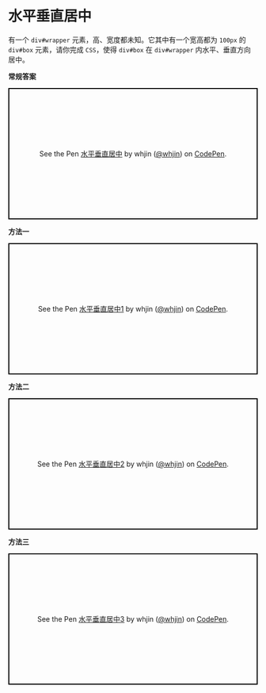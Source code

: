 # 水平垂直居中 #

有一个 `div#wrapper` 元素，高、宽度都未知。它其中有一个宽高都为 `100px` 的 `div#box` 元素，请你完成 `CSS`，使得 `div#box` 在 `div#wrapper` 内水平、垂直方向居中。

**常规答案**

<p class="codepen" data-height="265" data-theme-id="0" data-default-tab="css,result" data-user="whjin" data-slug-hash="aXNJbN" style="height: 265px; box-sizing: border-box; display: flex; align-items: center; justify-content: center; border: 2px solid black; margin: 1em 0; padding: 1em;" data-pen-title="水平垂直居中">
  <span>See the Pen <a href="https://codepen.io/whjin/pen/aXNJbN/">
  水平垂直居中</a> by whjin (<a href="https://codepen.io/whjin">@whjin</a>)
  on <a href="https://codepen.io">CodePen</a>.</span>
</p>
<script async src="https://static.codepen.io/assets/embed/ei.js"></script>

**方法一**

<p class="codepen" data-height="300" data-theme-id="0" data-default-tab="css,result" data-user="whjin" data-slug-hash="bzpgVr" style="height: 265px; box-sizing: border-box; display: flex; align-items: center; justify-content: center; border: 2px solid black; margin: 1em 0; padding: 1em;" data-pen-title="水平垂直居中1">
  <span>See the Pen <a href="https://codepen.io/whjin/pen/bzpgVr/">
  水平垂直居中1</a> by whjin (<a href="https://codepen.io/whjin">@whjin</a>)
  on <a href="https://codepen.io">CodePen</a>.</span>
</p>
<script async src="https://static.codepen.io/assets/embed/ei.js"></script>

**方法二**

<p class="codepen" data-height="300" data-theme-id="0" data-default-tab="css,result" data-user="whjin" data-slug-hash="OdNWMp" style="height: 265px; box-sizing: border-box; display: flex; align-items: center; justify-content: center; border: 2px solid black; margin: 1em 0; padding: 1em;" data-pen-title="水平垂直居中2">
  <span>See the Pen <a href="https://codepen.io/whjin/pen/OdNWMp/">
  水平垂直居中2</a> by whjin (<a href="https://codepen.io/whjin">@whjin</a>)
  on <a href="https://codepen.io">CodePen</a>.</span>
</p>
<script async src="https://static.codepen.io/assets/embed/ei.js"></script>

**方法三**

<p class="codepen" data-height="300" data-theme-id="0" data-default-tab="css,result" data-user="whjin" data-slug-hash="gqrgwg" style="height: 265px; box-sizing: border-box; display: flex; align-items: center; justify-content: center; border: 2px solid black; margin: 1em 0; padding: 1em;" data-pen-title="水平垂直居中3">
  <span>See the Pen <a href="https://codepen.io/whjin/pen/gqrgwg/">
  水平垂直居中3</a> by whjin (<a href="https://codepen.io/whjin">@whjin</a>)
  on <a href="https://codepen.io">CodePen</a>.</span>
</p>
<script async src="https://static.codepen.io/assets/embed/ei.js"></script>


